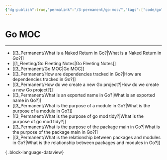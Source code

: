 ```yaml
---
{"dg-publish":true,"permalink":"/3-permanent/go-moc/","tags":["code/go"],"created":"2023-08-03T06:48:54.702-06:00","updated":"2023-09-05T13:31:12.720-06:00"}
---
```


# Go MOC
---
- [[3_Permanent/What is a Naked Return in Go?\|What is a Naked Return in Go?]]
- [[1_Fleeting/Go Fleeting Notes\|Go Fleeting Notes]]
- [[3_Permanent/Go MOC\|Go MOC]]
- [[3_Permanent/How are dependencies tracked in Go?\|How are dependencies tracked in Go?]]
- [[3_Permanent/How do we create a new Go project?\|How do we create a new Go project?]]
- [[3_Permanent/What is an exported name in Go?\|What is an exported name in Go?]]
- [[3_Permanent/What is the purpose of a module in Go?\|What is the purpose of a module in Go?]]
- [[3_Permanent/What is the purpose of go mod tidy?\|What is the purpose of go mod tidy?]]
- [[3_Permanent/What is the purpose of the package main in Go?\|What is the purpose of the package main in Go?]]
- [[3_Permanent/What is the relationship between packages and modules in Go?\|What is the relationship between packages and modules in Go?]]

{ .block-language-dataview}